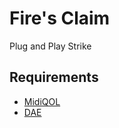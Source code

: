 # Fire's Claim

Plug and Play Strike

## Requirements

- [MidiQOL](https://foundryvtt.com/packages/midi-qol)
- [DAE](https://foundryvtt.com/packages/dae)